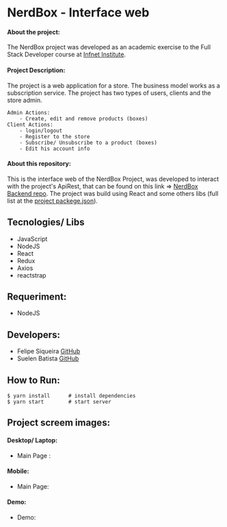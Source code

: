 # NerdBox - Interface web

#### About the project:
   The NerdBox project was developed as an academic exercise to the Full Stack Developer course at [Infnet Institute](https://www.infnet.edu.br/infnet/).

#### Project Description:
   The project is a web application for a store. The business model works as a subscription service. The project has two types of users, clients and the store admin. 
   
    Admin Actions:
        - Create, edit and remove products (boxes)
    Client Actions:
        - login/logout
        - Register to the store
        - Subscribe/ Unsubscribe to a product (boxes)
        - Edit his account info
   
#### About this repository:
   This is the interface web of the NerdBox Project, was developed to interact with the project's ApiRest, that can be found on this link => [NerdBox Backend repo](https://github.com/sue1en/NerdBox-Api/blob/main/README.md).
    The project was build using React and some others libs (full list at the [project packege.json](https://github.com/sue1en/NerdBox-Front-End/blob/main/package.json)).
    
## Tecnologies/ Libs
  - JavaScript
  - NodeJS
  - React
  - Redux
  - Axios
  - reactstrap


## Requeriment:
  - NodeJS

## Developers:
- Felipe Siqueira [GitHub](https://github.com/fsiq-dev)
- Suelen Batista [GitHub](https://github.com/sue1en)

## How to Run:
```console
$ yarn install      # install dependencies
$ yarn start        # start server
```

## Project screem images:
#### Desktop/ Laptop:
  - Main Page :
  
<!--     <img src="interface_prints/gruta_skate_park-page-main.png" width="450" alt="desktop/laptop main screen"/> -->
  
 #### Mobile:
  
  - Main Page:
  
<!--     <img src="#" width="250" alt="Mobile main screen"/> -->
    
#### Demo:
  - Demo:
  
<!--     <img src="#" width="350" alt="Demo web page mobile"/>   -->
